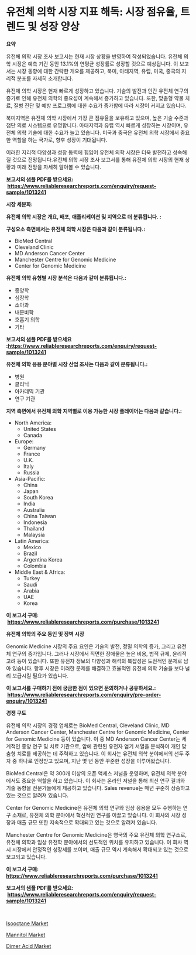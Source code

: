 <p><h1>유전체 의학 시장 지표 해독: 시장 점유율, 트렌드 및 성장 양상</h1></p><p><strong>요약</strong></p>
<p><p>유전체 의학 시장 조사 보고서는 현재 시장 상황을 반영하여 작성되었습니다. 유전체 의학 시장은 예측 기간 동안 13.1%의 연평균 성장률로 성장할 것으로 예상됩니다. 이 보고서는 시장 동향에 대한 간략한 개요를 제공하고, 북미, 아태지역, 유럽, 미국, 중국의 지리적 분포를 자세히 소개합니다.</p><p>유전체 의학 시장은 현재 빠르게 성장하고 있습니다. 기술의 발전과 인간 유전체 연구의 증가로 인해 유전체 의학의 중요성이 계속해서 증가하고 있습니다. 또한, 맞춤형 약물 치료, 질병 진단 및 예방 프로그램에 대한 수요가 증가함에 따라 시장이 커지고 있습니다.</p><p>북미지역은 유전체 의학 시장에서 가장 큰 점유율을 보유하고 있으며, 높은 기술 수준과 첨단 의료 시스템으로 유명합니다. 아태지역과 유럽 역시 빠르게 성장하는 시장이며, 유전체 의학 기술에 대한 수요가 늘고 있습니다. 미국과 중국은 유전체 의학 시장에서 중요한 역할을 하는 국가로, 향후 성장이 기대됩니다.</p><p>이러한 지리적 다양성과 성장 동력에 힘입어 유전체 의학 시장은 더욱 발전하고 성숙해질 것으로 전망됩니다.유전체 의학 시장 조사 보고서를 통해 유전체 의학 시장의 현재 상황과 미래 전망을 자세히 알아볼 수 있습니다.</p></p>
<p><strong>보고서의 샘플 PDF를 받으세요: &nbsp;<a href="https://www.reliableresearchreports.com/enquiry/request-sample/1013241">https://www.reliableresearchreports.com/enquiry/request-sample/1013241</a></strong></p>
<p><strong>시장 세분화:</strong></p>
<p><strong> 유전체 의학 시장은 개요, 배포, 애플리케이션 및 지역으로 더 분류됩니다. :</strong></p>
<p><strong>구성요소 측면에서는 유전체 의학 시장은 다음과 같이 분류됩니다.:</strong></p>
<p><ul><li>BioMed Central</li><li>Cleveland Clinic</li><li>MD Anderson Cancer Center</li><li>Manchester Centre for Genomic Medicine</li><li>Center for Genomic Medicine</li></ul></p>
<p><strong> 유전체 의학 유형별 시장 분석은 다음과 같이 분류됩니다.:</strong></p>
<p><ul><li>종양학</li><li>심장학</li><li>소아과</li><li>내분비학</li><li>호흡기 의학</li><li>기타</li></ul></p>
<p><strong>보고서의 샘플 PDF를 받으세요 :<a href="https://www.reliableresearchreports.com/enquiry/request-sample/1013241">https://www.reliableresearchreports.com/enquiry/request-sample/1013241</a></strong></p>
<p><strong> 유전체 의학 응용 분야별 시장 산업 조사는 다음과 같이 분류됩니다.:</strong></p>
<p><ul><li>병원</li><li>클리닉</li><li>아카데믹 기관</li><li>연구 기관</li></ul></p>
<p><strong>지역 측면에서 유전체 의학 지역별로 이용 가능한 시장 플레이어는 다음과 같습니다.:</strong></p>
<p><ul>
    <li>
        North America:
        <ul>
            <li>United States</li>
            <li>Canada</li>
        </ul>
    </li>
    <li>
        Europe:
        <ul>
            <li>Germany</li>
            <li>France</li>
            <li>U.K.</li>
            <li>Italy</li>
            <li>Russia</li>
        </ul>
    </li>
    <li>
        Asia-Pacific:
        <ul>
            <li>China</li>
            <li>Japan</li>
            <li>South Korea</li>
            <li>India</li>
            <li>Australia</li>
            <li>China Taiwan</li>
            <li>Indonesia</li>
            <li>Thailand</li>
            <li>Malaysia</li>
        </ul>
    </li>
    <li>
        Latin America:
        <ul>
            <li>Mexico</li>
            <li>Brazil</li>
            <li>Argentina Korea</li>
            <li>Colombia</li>
        </ul>
    </li>
    <li>
        Middle East & Africa:
        <ul>
            <li>Turkey</li>
            <li>Saudi</li>
            <li>Arabia</li>
            <li>UAE</li>
            <li>Korea</li>
        </ul>
    </li>
    </ul></p>
<p><strong>이 보고서 구매: &nbsp;<a href="https://www.reliableresearchreports.com/purchase/1013241">https://www.reliableresearchreports.com/purchase/1013241</a></strong></p>
<p><strong>유전체 의학의 주요 동인 및 장벽 시장</strong></p>
<p><p>Genomic Medicine 시장의 주요 요인은 기술의 발전, 정밀 의학의 증가, 그리고 유전체 연구의 증가입니다. 그러나 시장에서 직면한 장애물은 높은 비용, 법적 규제, 윤리적 고려 등이 있습니다. 또한 유전자 정보의 다양성과 해석의 복잡성은 도전적인 문제로 남아 있습니다. 향후 시장은 이러한 문제를 해결하고 효율적인 유전체 의학 기술을 보다 널리 보급시킬 필요가 있습니다.</p></p>
<p><strong>이 보고서를 구매하기 전에 궁금한 점이 있으면 문의하거나 공유하세요.: &nbsp;<a href="https://www.reliableresearchreports.com/enquiry/pre-order-enquiry/1013241">https://www.reliableresearchreports.com/enquiry/pre-order-enquiry/1013241</a></strong></p>
<p><strong>경쟁 구도</strong></p>
<p><p>유전체 의학 시장의 경쟁 업체로는 BioMed Central, Cleveland Clinic, MD Anderson Cancer Center, Manchester Centre for Genomic Medicine, Center for Genomic Medicine 등이 있습니다. 이 중 MD Anderson Cancer Center는 세계적인 종양 연구 및 치료 기관으로, 암에 관련된 유전자 염기 서열을 분석하여 개인 맞춤형 치료를 제공하는 데 주력하고 있습니다. 이 회사는 유전체 의학 분야에서의 선두 주자 중 하나로 인정받고 있으며, 지난 몇 년 동안 꾸준한 성장을 이루어왔습니다.</p><p>BioMed Central은 약 300개 이상의 오픈 액세스 저널을 운영하며, 유전체 의학 분야에서도 중요한 역할을 하고 있습니다. 이 회사는 온라인 저널을 통해 최신 연구 결과와 기술 동향을 전문가들에게 제공하고 있습니다. Sales revenue는 매년 꾸준히 상승하고 있는 것으로 알려져 있습니다.</p><p>Center for Genomic Medicine은 유전체 의학 연구와 임상 응용을 모두 수행하는 연구 소재로, 유전체 의학 분야에서 혁신적인 연구를 이끌고 있습니다. 이 회사의 시장 성장과 매출 규모 또한 지속적으로 확대되고 있는 것으로 알려져 있습니다.</p><p>Manchester Centre for Genomic Medicine은 영국의 주요 유전체 의학 연구소로, 유전체 의학과 임상 유전학 분야에서의 선도적인 위치를 유지하고 있습니다. 이 회사 역시 시장에서 안정적인 성장세를 보이며, 매출 규모 역시 계속해서 확대되고 있는 것으로 보고되고 있습니다.</p></p>
<p><strong>이 보고서 구매: &nbsp; <a href="https://www.reliableresearchreports.com/purchase/1013241">https://www.reliableresearchreports.com/purchase/1013241</a></strong></p>
<p><strong>보고서의 샘플 PDF를 받으세요: &nbsp;<a href="https://www.reliableresearchreports.com/enquiry/request-sample/1013241">https://www.reliableresearchreports.com/enquiry/request-sample/1013241</a></strong><strong></strong></p>
<p>&nbsp;</p>
<p><p><a href="https://github.com/beatblasta/Market-Research-Report-List-2/blob/main/isooctane-market.md">Isooctane Market</a></p><p><a href="https://github.com/Sinjinluong3e0awx2m195k76/Market-Research-Report-List-1/blob/main/mannitol-market.md">Mannitol Market</a></p><p><a href="https://github.com/shotows/Market-Research-Report-List-1/blob/main/dimer-acid-market.md">Dimer Acid Market</a></p></p>